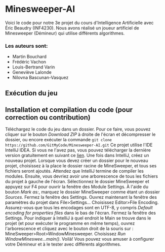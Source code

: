 Minesweeper-AI
==============
Voici le code pour notre 3e projet du cours d'Intelligence Artificielle avec Éric Beaudry (INF4230). Nous avons réalisé un joueur artificiel de Minesweeper (Démineur) qui utilise différents algorithmes.
### Les auteurs sont:
+ Martin Bouchard
+ Frédéric Vachon
+ Louis-Bertrand Varin
+ Geneviève Lalonde
+ Nilovna Bascunan-Vasquez

Exécution du jeu
----------------

Installation et compilation du code (pour correction ou contribution)
--------------------------------------------------------------------
Téléchargez le code du jeu dans un dossier. Pour ce faire, vous pouvez cliquer sur le bouton *Download ZIP* à droite de l'écran et décompresser le dossier, ou encore exécuter la commande `git clone https://github.com/GitMyCode/Minesweeper-AI.git`
Ce projet utilise l'IDE IntelliJ IDEA. Si vous ne l'avez pas, vous pouvez télécharger la dernière version gratuitement en suivant ce [lien](https://www.jetbrains.com/idea/download/). 
Une fois dans IntelliJ, créez un nouveau projet. Lorsque vous devez créer un dossier pour le nouveau projet, choisissez à la place le dossier racine de MineSweeper, et tous ses fichiers seront ajoutés.
Attendez que IntelliJ termine de compiler les modules. Ensuite, vous devriez avoir une arborescence de tous les fichiers du projet à gauche de l'écran.
Sélectionnez le dossier MineSweeper et appuyez sur F4 pour ouvrir la fenêtre des Module Settings. À l'aide du bouton *Mark as:*, marquez le dossier MineSweeper comme étant un dossier *Sources*. Fermez la fenêtre des Settings.
Ouvrez maintenant la fenêtre des paramètres du projet dans File>Settings... 
Choisissez Editor>File Encoding. Assurez-vous que tous les encodages sont en UTF-8, y compris *Default encoding for properties files* dans le bas de l'écran. Fermez la fenêtre des Settings.
Pour indiquer à IntelliJ à quel endroit le Main se trouve dans le projet (et pour exécuter le programme en même temps), ouvrez l'arborescence et cliquez avec le bouton droit de la souris sur : MineSweeper>Root>WindowMinesweeper. Choisissez *Run WindowMineswee...main()*.
Voilà! Vous pouvez vous amuser à configurer votre Démineur et à le tester avec différents algorithmes.


